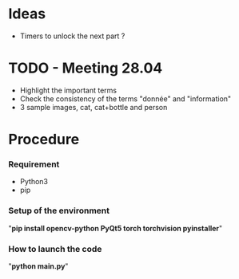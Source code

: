 # Ideas
- Timers to unlock the next part ?

# TODO - Meeting 28.04
- Highlight the important terms
- Check the consistency of the terms "donnée" and "information"
- 3 sample images, cat, cat+bottle and person

# Procedure
### Requirement
- Python3
- pip
### Setup of the environment
"**pip install opencv-python PyQt5 torch torchvision pyinstaller**"
### How to launch the code
"**python main.py**"
